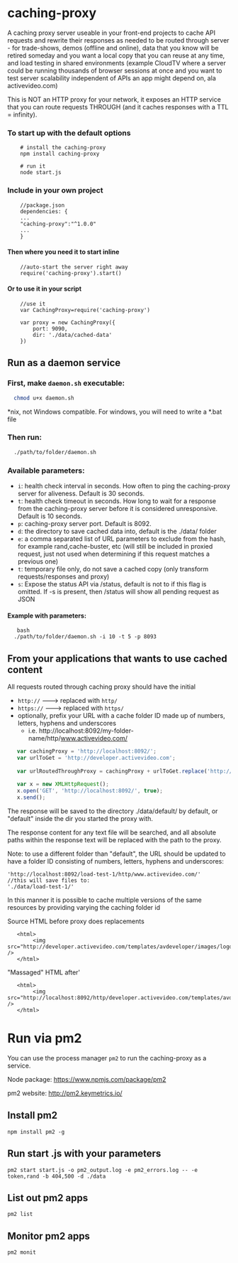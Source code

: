 caching-proxy
==================

A caching proxy server useable in your front-end projects to cache API requests and rewrite their responses as needed to be routed through server - for trade-shows, demos (offline and online), data that you know will be retired someday and you want a local copy that you can reuse at any time, and load testing in shared environments (example CloudTV where a server could be running thousands of browser sessions at once and you want to test server scalability independent of APIs an app might depend on, ala activevideo.com)

This is NOT an HTTP proxy for your network, it exposes an HTTP service that you can route requests THROUGH (and it caches responses with a TTL = infinity).

### To start up with the default options

```
    # install the caching-proxy
    npm install caching-proxy
    
    # run it
    node start.js
```    
    

### Include in your own project
```
    //package.json
    dependencies: {
    ...
    "caching-proxy":"^1.0.0"
    ...
    }
```

#### Then where you need it to start inline
```
    //auto-start the server right away
    require('caching-proxy').start()
```

#### Or to use it in your script
```
    //use it
    var CachingProxy=require('caching-proxy')
    
    var proxy = new CachingProxy({
        port: 9090, 
        dir: './data/cached-data'
    })
```

## Run as a daemon service

### First, make `daemon.sh` executable:

``` bash
  chmod u+x daemon.sh
```

*nix, not Windows compatible. For windows, you will need to write a *.bat file

### Then run:

``` bash
  ./path/to/folder/daemon.sh
```

### Available parameters:

* ```i```: health check interval in seconds. How often to ping the caching-proxy server for aliveness. Default is 30 seconds.
* ```t```: health check timeout in seconds. How long to wait for a response from the caching-proxy server before it is considered unresponsive. Default is 10 seconds.
* ```p```: caching-proxy server port. Default is 8092.
* ```d```: the directory to save cached data into, default is the ./data/ folder
* ```e```: <CSV exclusions> a comma separated list of URL parameters to exclude from the hash, for example rand,cache-buster, etc (will still be included in proxied request, just not used when determining if this request matches a previous one)
* ```t```: temporary file only, do not save a cached copy (only transform requests/responses and proxy)
* ```s```: Expose the status API via /status, default is not to if this flag is omitted. If -s is present, then /status will show all pending request as JSON

#### Example with parameters:

``` 
   bash
  ./path/to/folder/daemon.sh -i 10 -t 5 -p 8093
```

## From your applications that wants to use cached content

All requests routed through caching proxy should have the initial

-  `http://` ---> replaced with `http/`
-  `https://` ---> replaced with `https/`
-  optionally, prefix your URL with a cache folder ID made up of numbers, letters, hyphens and underscores
    -  i.e. http://localhost:8092/my-folder-name/http/www.activevideo.com/

```javascript
   var cachingProxy = 'http://localhost:8092/';
   var urlToGet = 'http://developer.activevideo.com';
   
   var urlRoutedThroughProxy = cachingProxy + urlToGet.replace('http://', 'http/');
   
   var x = new XMLHttpRequest();
   x.open('GET', 'http://localhost:8092/', true);
   x.send();
```

The response will be saved to the directory ./data/default/ by default, or "default" inside the dir you started the proxy with.
 
The response content for any text file will be searched, and all absolute paths within the response text will be replaced with the path to the proxy. 

Note: to use a different folder than "default", the URL should be updated to have a folder ID consisting
of numbers, letters, hyphens and underscores:

```
'http://localhost:8092/load-test-1/http/www.activevideo.com/'
//this will save files to:
'./data/load-test-1/'

````

In this manner it is possible to cache multiple versions of the same resources by providing varying
the caching folder id

Source HTML before proxy does replacements

```
   <html>
        <img src="http://developer.activevideo.com/templates/avdeveloper/images/logo.png" />
   </html>
```

"Massaged" HTML after'
```
   <html>
        <img src="http://localhost:8092/http/developer.activevideo.com/templates/avdeveloper/images/logo.png" />
   </html>
```


# Run via pm2

You can use the process manager `pm2` to run the caching-proxy as a service.

Node package: https://www.npmjs.com/package/pm2

pm2 website: http://pm2.keymetrics.io/

## Install pm2
```
npm install pm2 -g
```

## Run start .js with your parameters
```
pm2 start start.js -o pm2_output.log -e pm2_errors.log -- -e token,rand -b 404,500 -d ./data
```

## List out pm2 apps
```
pm2 list
```

## Monitor pm2 apps
```
pm2 monit
```
